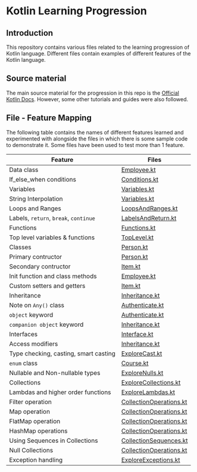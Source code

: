 # Kotlin Learning Progression

## Introduction

This repository contains various files related to the learning progression of Kotlin language. Different files contain examples of different features of the Kotlin language.

## Source material

The main source material for the progression in this repo is the [Official Kotlin Docs](https://kotlinlang.org/docs/home.html). However, some other tutorials and guides were also followed.

## File - Feature Mapping

The following table contains the names of different features learned and experimented with alongside the files in which there is some sample code to demonstrate it. Some files have been used to test more than 1 feature.

| Feature                               | Files                                                                                                 |
|---------------------------------------|-------------------------------------------------------------------------------------------------------|
| Data class                            | [Employee.kt](./src/main/kotlin/com/kotlinplayground/assignment/Employee.kt)                          |
| If_else_when conditions               | [Conditions.kt](./src/main/kotlin/com/kotlinplayground/basics/Conditions.kt)                          |
| Variables                             | [Variables.kt](./src/main/kotlin/com/kotlinplayground/basics/Variables.kt)                            |
| String Interpolation                  | [Variables.kt](./src/main/kotlin/com/kotlinplayground/basics/Variables.kt)                            |
| Loops and Ranges                      | [LoopsAndRanges.kt](./src/main/kotlin/com/kotlinplayground/basics/LoopsAndRanges.kt)                  |
| Labels, `return`, `break`, `continue` | [LabelsAndReturn.kt](./src/main/kotlin/com/kotlinplayground/basics/LabelsAndReturn.kt)                |
| Functions                             | [Functions.kt](./src/main/kotlin/com/kotlinplayground/functions/Functions.kt)                         |
| Top level variables & functions       | [TopLevel.kt](./src/main/kotlin/com/kotlinplayground/functions/TopLevel.kt)                           |
| Classes                               | [Person.kt](./src/main/kotlin/com/kotlinplayground/classes/Person.kt)                                 |
| Primary contructor                    | [Person.kt](./src/main/kotlin/com/kotlinplayground/classes/Person.kt)                                 |
| Secondary contructor                  | [Item.kt](./src/main/kotlin/com/kotlinplayground/classes/Item.kt)                                     |
| Init function and class methods       | [Employee.kt](./src/main/kotlin/com/kotlinplayground/assignment/Employee.kt)                          |
| Custom setters and getters            | [Item.kt](./src/main/kotlin/com/kotlinplayground/classes/Item.kt)                                     |
| Inheritance                           | [Inheritance.kt](./src/main/kotlin/com/kotlinplayground/classes/Inheritance.kt)                       |
| Note on `Any()` class                 | [Authenticate.kt](./src/main/kotlin/com/kotlinplayground/classes/Authenticate.kt)                     |
| `object` keyword                      | [Authenticate.kt](./src/main/kotlin/com/kotlinplayground/classes/Authenticate.kt)                     |
| `companion object` keyword            | [Inheritance.kt](./src/main/kotlin/com/kotlinplayground/classes/Inheritance.kt)                       |
| Interfaces                            | [Interface.kt](./src/main/kotlin/com/kotlinplayground/interfaces/Interface.kt)                        |
| Access modifiers                      | [Inheritance.kt](./src/main/kotlin/com/kotlinplayground/classes/Inheritance.kt)                       |
| Type checking, casting, smart casting | [ExploreCast.kt](./src/main/kotlin/com/kotlinplayground/classes/ExploreCast.kt)                       |
| `enum` class                          | [Course.kt](./src/main/kotlin/com/kotlinplayground/classes/Course.kt)                                 |
| Nullable and Non-nullable types       | [ExploreNulls.kt](./src/main/kotlin/com/kotlinplayground/nulls/ExploreNulls.kt)                       |
| Collections                           | [ExploreCollections.kt](./src/main/kotlin/com/kotlinplayground/collections/ExploreCollections.kt)     |
| Lambdas and higher order functions    | [ExploreLambdas.kt](./src/main/kotlin/com/kotlinplayground/collections/ExploreLambdas.kt)             |
| Filter operation                      | [CollectionOperations.kt](./src/main/kotlin/com/kotlinplayground/collections/CollectionOperations.kt) |
| Map operation                         | [CollectionOperations.kt](./src/main/kotlin/com/kotlinplayground/collections/CollectionOperations.kt) |
| FlatMap operation                     | [CollectionOperations.kt](./src/main/kotlin/com/kotlinplayground/collections/CollectionOperations.kt) |
| HashMap operations                    | [CollectionOperations.kt](./src/main/kotlin/com/kotlinplayground/collections/CollectionOperations.kt) |
| Using Sequences in Collections        | [CollectionSequences.kt](./src/main/kotlin/com/kotlinplayground/collections/CollectionSequences.kt)   |
| Null Collections                      | [CollectionOperations.kt](./src/main/kotlin/com/kotlinplayground/collections/CollectionOperations.kt) |
| Exception handling                    | [ExploreExceptions.kt](./src/main/kotlin/com/kotlinplayground/exceptions/ExploreExceptions.kt)        |




